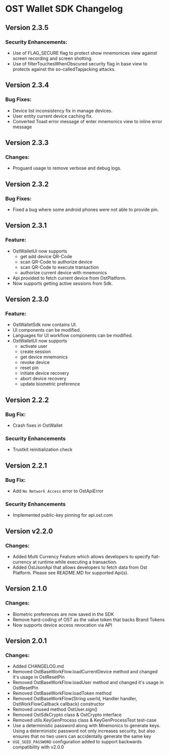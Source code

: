 # OST Wallet SDK Changelog

## Version 2.3.5
### Security Enhancements:
* Use of FLAG_SECURE flag to protect show mnemonices view against screen recording and screen shotting.
* Use of filterTouchesWhenObscured security flag in base view to protects against the so-calledTapjacking attacks.

## Version 2.3.4
### Bug Fixes:
* Device list inconsistency fix in manage devices.
* User entity current device caching fix.
* Converted Toast error message of enter mnemonics view to inline error message

## Version 2.3.3
### Changes:
* Proguard usage to remove verbose and debug logs.

## Version 2.3.2
### Bug Fixes:
* Fixed a bug where some android phones were not able to provide pin.

## Version 2.3.1
### Feature:
* OstWalletUI now supports
    - get add device QR-Code
    - scan QR-Code to authorize device
    - scan QR-Code to execute transaction
    - authorize current device with mnemonics
* Api provided to fetch current device from OstPlatform.
* Now supports getting active sessions from Sdk.

## Version 2.3.0
### Feature:
* OstWalletSdk now contains UI.
* UI components can be modified.
* Languages for UI workflow components can be modified.
* OstWalletUI now supports
    - activate user
    - create session
    - get device mnemonics
    - revoke device
    - reset pin
    - initiate device recovery
    - abort device recovery
    - update biometric preference

## Version 2.2.2
### Bug Fix:
* Crash fixes in OstWallet

### Security Enhancements
* Trustkit reinitialization check

## Version 2.2.1
### Bug Fix:
* Add `No Network Access` error to OstApiError

### Security Enhancements
* Implemented public-key pinning for api.ost.com

## Version v2.2.0
### Changes: 
* Added Multi Currency Feature which allows developers to specify fiat-currency at runtime while executing a transaction.
* Added OstJsonApi that allows developers to fetch data from Ost Platform. Please see README.MD for supported Api(s).

## Version 2.1.0
### Changes: 
* Biometric preferences are now saved in the SDK
* Remove hard-coding of OST as the value token that backs Brand Tokens 
* Now supports device access revocation via API

## Version 2.0.1

### Changes:
* Added CHANGELOG.md
* Removed OstBaseWorkFlow.loadCurrentDevice method and changed it's usage in OstResetPin
* Removed OstBaseWorkFlow.loadUser method and changed it's usage in OstResetPin
* Removed OstBaseWorkFlow.loadToken method
* Removed OstBaseWorkFlow(String userId, Handler handler, OstWorkFlowCallback callback) constructor
* Removed unused method OstUser.sign() 
* Removed OstSdkCrypto class & OstCrypto interface
* Removed utils.KeyGenProcess class & KeyGenProcessTest test-case
* Use a deterministic password along with Mnemonics to generate keys. Using a deterministic password not only increases security, but also ensures that no two users can accidentally generate the same key
* `USE_SEED_PASSWORD` configuration added to support backwards compatibility with v2.0.0

